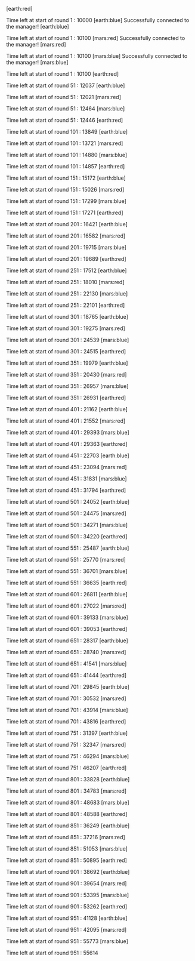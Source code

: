 [earth:red]

Time left at start of round 1 : 10000
[earth:blue] Successfully connected to the manager!
[earth:blue]

Time left at start of round 1 : 10100
[mars:red] Successfully connected to the manager!
[mars:red]

Time left at start of round 1 : 10100
[mars:blue] Successfully connected to the manager!
[mars:blue]

Time left at start of round 1 : 10100
[earth:red]

Time left at start of round 51 : 12037
[earth:blue]

Time left at start of round 51 : 12021
[mars:red]

Time left at start of round 51 : 12464
[mars:blue]

Time left at start of round 51 : 12446
[earth:red]

Time left at start of round 101 : 13849
[earth:blue]

Time left at start of round 101 : 13721
[mars:red]

Time left at start of round 101 : 14880
[mars:blue]

Time left at start of round 101 : 14857
[earth:red]

Time left at start of round 151 : 15172
[earth:blue]

Time left at start of round 151 : 15026
[mars:red]

Time left at start of round 151 : 17299
[mars:blue]

Time left at start of round 151 : 17271
[earth:red]

Time left at start of round 201 : 16421
[earth:blue]

Time left at start of round 201 : 16582
[mars:red]

Time left at start of round 201 : 19715
[mars:blue]

Time left at start of round 201 : 19689
[earth:red]

Time left at start of round 251 : 17512
[earth:blue]

Time left at start of round 251 : 18010
[mars:red]

Time left at start of round 251 : 22130
[mars:blue]

Time left at start of round 251 : 22101
[earth:red]

Time left at start of round 301 : 18765
[earth:blue]

Time left at start of round 301 : 19275
[mars:red]

Time left at start of round 301 : 24539
[mars:blue]

Time left at start of round 301 : 24515
[earth:red]

Time left at start of round 351 : 19979
[earth:blue]

Time left at start of round 351 : 20430
[mars:red]

Time left at start of round 351 : 26957
[mars:blue]

Time left at start of round 351 : 26931
[earth:red]

Time left at start of round 401 : 21162
[earth:blue]

Time left at start of round 401 : 21552
[mars:red]

Time left at start of round 401 : 29393
[mars:blue]

Time left at start of round 401 : 29363
[earth:red]

Time left at start of round 451 : 22703
[earth:blue]

Time left at start of round 451 : 23094
[mars:red]

Time left at start of round 451 : 31831
[mars:blue]

Time left at start of round 451 : 31794
[earth:red]

Time left at start of round 501 : 24052
[earth:blue]

Time left at start of round 501 : 24475
[mars:red]

Time left at start of round 501 : 34271
[mars:blue]

Time left at start of round 501 : 34220
[earth:red]

Time left at start of round 551 : 25487
[earth:blue]

Time left at start of round 551 : 25770
[mars:red]

Time left at start of round 551 : 36701
[mars:blue]

Time left at start of round 551 : 36635
[earth:red]

Time left at start of round 601 : 26811
[earth:blue]

Time left at start of round 601 : 27022
[mars:red]

Time left at start of round 601 : 39133
[mars:blue]

Time left at start of round 601 : 39053
[earth:red]

Time left at start of round 651 : 28317
[earth:blue]

Time left at start of round 651 : 28740
[mars:red]

Time left at start of round 651 : 41541
[mars:blue]

Time left at start of round 651 : 41444
[earth:red]

Time left at start of round 701 : 29845
[earth:blue]

Time left at start of round 701 : 30532
[mars:red]

Time left at start of round 701 : 43914
[mars:blue]

Time left at start of round 701 : 43816
[earth:red]

Time left at start of round 751 : 31397
[earth:blue]

Time left at start of round 751 : 32347
[mars:red]

Time left at start of round 751 : 46294
[mars:blue]

Time left at start of round 751 : 46207
[earth:red]

Time left at start of round 801 : 33828
[earth:blue]

Time left at start of round 801 : 34783
[mars:red]

Time left at start of round 801 : 48683
[mars:blue]

Time left at start of round 801 : 48588
[earth:red]

Time left at start of round 851 : 36249
[earth:blue]

Time left at start of round 851 : 37216
[mars:red]

Time left at start of round 851 : 51053
[mars:blue]

Time left at start of round 851 : 50895
[earth:red]

Time left at start of round 901 : 38692
[earth:blue]

Time left at start of round 901 : 39654
[mars:red]

Time left at start of round 901 : 53395
[mars:blue]

Time left at start of round 901 : 53262
[earth:red]

Time left at start of round 951 : 41128
[earth:blue]

Time left at start of round 951 : 42095
[mars:red]

Time left at start of round 951 : 55773
[mars:blue]

Time left at start of round 951 : 55614